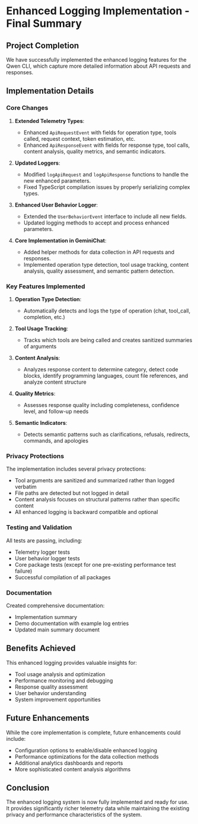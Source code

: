 # Enhanced Logging Implementation - Final Summary

## Project Completion

We have successfully implemented the enhanced logging features for the Qwen CLI, which capture more detailed information about API requests and responses.

## Implementation Details

### Core Changes

1. **Extended Telemetry Types**:
   - Enhanced `ApiRequestEvent` with fields for operation type, tools called, request context, token estimation, etc.
   - Enhanced `ApiResponseEvent` with fields for response type, tool calls, content analysis, quality metrics, and semantic indicators.

2. **Updated Loggers**:
   - Modified `logApiRequest` and `logApiResponse` functions to handle the new enhanced parameters.
   - Fixed TypeScript compilation issues by properly serializing complex types.

3. **Enhanced User Behavior Logger**:
   - Extended the `UserBehaviorEvent` interface to include all new fields.
   - Updated logging methods to accept and process enhanced parameters.

4. **Core Implementation in GeminiChat**:
   - Added helper methods for data collection in API requests and responses.
   - Implemented operation type detection, tool usage tracking, content analysis, quality assessment, and semantic pattern detection.

### Key Features Implemented

1. **Operation Type Detection**:
   - Automatically detects and logs the type of operation (chat, tool_call, completion, etc.)

2. **Tool Usage Tracking**:
   - Tracks which tools are being called and creates sanitized summaries of arguments

3. **Content Analysis**:
   - Analyzes response content to determine category, detect code blocks, identify programming languages, count file references, and analyze content structure

4. **Quality Metrics**:
   - Assesses response quality including completeness, confidence level, and follow-up needs

5. **Semantic Indicators**:
   - Detects semantic patterns such as clarifications, refusals, redirects, commands, and apologies

### Privacy Protections

The implementation includes several privacy protections:

- Tool arguments are sanitized and summarized rather than logged verbatim
- File paths are detected but not logged in detail
- Content analysis focuses on structural patterns rather than specific content
- All enhanced logging is backward compatible and optional

### Testing and Validation

All tests are passing, including:

- Telemetry logger tests
- User behavior logger tests
- Core package tests (except for one pre-existing performance test failure)
- Successful compilation of all packages

### Documentation

Created comprehensive documentation:

- Implementation summary
- Demo documentation with example log entries
- Updated main summary document

## Benefits Achieved

This enhanced logging provides valuable insights for:

- Tool usage analysis and optimization
- Performance monitoring and debugging
- Response quality assessment
- User behavior understanding
- System improvement opportunities

## Future Enhancements

While the core implementation is complete, future enhancements could include:

- Configuration options to enable/disable enhanced logging
- Performance optimizations for the data collection methods
- Additional analytics dashboards and reports
- More sophisticated content analysis algorithms

## Conclusion

The enhanced logging system is now fully implemented and ready for use. It provides significantly richer telemetry data while maintaining the existing privacy and performance characteristics of the system.
